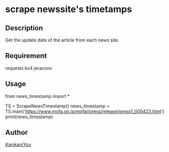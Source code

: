 scrape newssite's timetamps
====

## Description
Get the update date of the article from each news site.

## Requirement
requests
bs4
jeraconv

## Usage
from news_timestamp import *

TS = ScrapeNewsTimestamp()
news_timestamp = TS.main('https://www.mofa.go.jp/mofaj/press/release/press1_000423.html')
print(news_timestamp)

## Author

[KanikaniYou](https://github.com/KanikaniYou)
